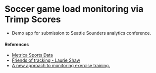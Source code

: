 # Soccer game load monitoring via Trimp Scores
- Demo app for submission to Seattle Sounders analytics conference.

#### References
- [Metrica Sports Data](https://github.com/metrica-sports/sample-data)
- [Friends of tracking - Laurie Shaw](https://github.com/Friends-of-Tracking-Data-FoTD/LaurieOnTracking)
- [A new approach to monitoring exercise training.](https://www.ncbi.nlm.nih.gov/pubmed/11708692)